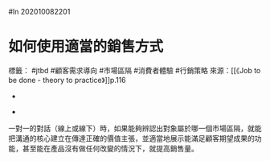 #ln 202010082201
# 如何使用適當的銷售方式
標籤： #jtbd #顧客需求導向 #市場區隔 #消費者體驗 #行銷策略 
來源：[[《Job to be done - theory to practice》]]p.116

-

>

-

一對一的對話（線上或線下）時，如果能夠辨認出對象屬於哪一個市場區隔，就能把溝通的核心建立在傳達正確的價值主張，並適當地展示能滿足顧客期望成果的功能，甚至能在產品沒有做任何改變的情況下，就提高銷售量。